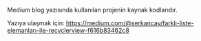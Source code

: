 Medium blog yazısında kullanılan projenin kaynak kodlarıdır.

Yazıya ulaşmak için:
https://medium.com/@serkancay/farklı-liste-elemanları-ile-recyclerview-f616b83462c8

